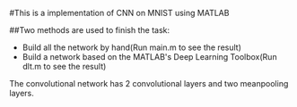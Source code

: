 #This is a implementation of CNN on MNIST using MATLAB


##Two methods are used to finish the task: 

* Build all the network by hand(Run main.m to see the result)
* Build a network based on the MATLAB's Deep Learning Toolbox(Run dlt.m to see the result)

The convolutional network has 2 convolutional layers and two meanpooling layers.
